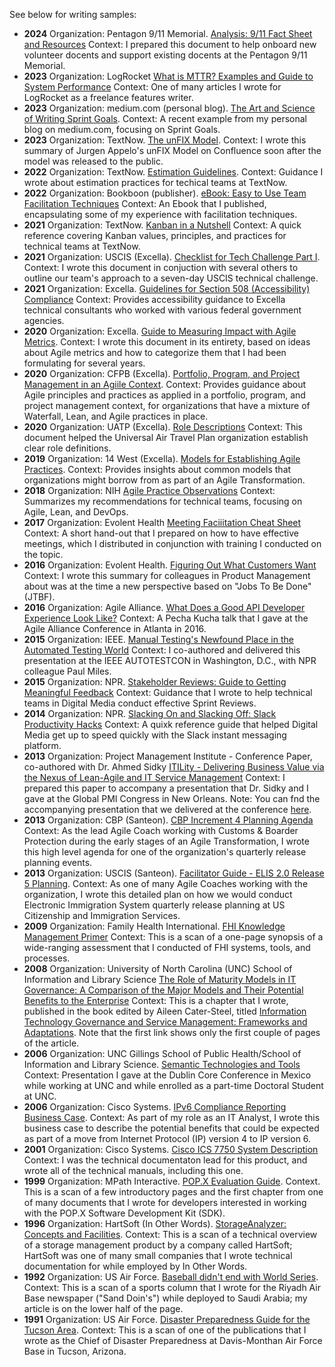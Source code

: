 
See below for writing samples:

+ **2024** Organization: Pentagon 9/11 Memorial. [Analysis: 9/11 Fact Sheet and Resources](https://drive.google.com/file/d/1APVcdOrHSiSUr7uXlP4AHYPFSVI3QpJA/view?usp=drive_link) Context: I prepared this document to help onboard new volunteer docents and support existing docents at the Pentagon 9/11 Memorial.
+ **2023** Organization: LogRocket [What is MTTR? Examples and Guide to System Performance](https://drive.google.com/file/d/16deNDAgGvWTDrIk2tBwTbvjPucQTtqSS/view?usp=drive_link) Context: One of many articles I wrote for LogRocket as a freelance features writer.
+ **2023** Organization: medium.com (personal blog). [The Art and Science of Writing Sprint Goals](https://drive.google.com/file/d/1lHCvHwQbq5K2MqXOHgrtXEZhYeg-e-uh/view?usp=drive_link). Context: A recent example from my personal blog on medium.com, focusing on Sprint Goals.
+ **2023** Organization: TextNow. [The unFIX Model](https://drive.google.com/file/d/1c2w84Wsk0HnkxyMMF3gjX4MrRsE04Ha1/view?usp=sharing). Context: I wrote this summary of Jurgen Appelo's unFIX Model on Confluence soon after the model was released to the public.
+ **2022** Organization: TextNow. [Estimation Guidelines](https://drive.google.com/file/d/1K4YOZB5yPTYLsElskmZU1DCEvd8iR622/view?usp=drive_link). Context: Guidance I wrote about estimation practices for techical teams at TextNow.
+ **2022** Organization: Bookboon (publisher). [eBook: Easy to Use Team Facilitation Techniques](https://drive.google.com/file/d/1cQrK5aRhM6p4QQ_EVSlKh1kT4YRxqmVS/view?usp=drive_link) Context: An Ebook that I published, encapsulating some of my experience with facilitation techniques.
+ **2021** Organization: TextNow. [Kanban in a Nutshell](https://drive.google.com/file/d/1rTlwILsBqlumDAv3EyCbNPNUIJB7_9WN/view?usp=drive_link) Context: A quick reference covering Kanban values, principles, and practices for technical teams at TextNow.
+ **2021** Organization: USCIS (Excella). [Checklist for Tech Challenge Part I](https://drive.google.com/file/d/1Iepm2AOwhj-07sKGPcfcjl8L25dQB4wM/view?usp=drive_link). Context: I wrote this document in conjuction with several others to outline our team's approach to a seven-day USCIS technical challenge.
+ **2021** Organization: Excella. [Guidelines for Section 508 (Accessibility) Compliance](https://drive.google.com/file/d/1lGtSixp6GkaLk_f39IIXBHbJftAiijca/view?usp=drive_link) Context: Provides accessibility guidance to Excella technical consultants who worked with various federal government agencies.
+ **2020** Organization: Excella. [Guide to Measuring Impact with Agile Metrics](https://drive.google.com/file/d/1Xd7ncZrlyKhP_bufZUCFr7nxgUOIRp5l/view?usp=drive_link). Context: I wrote this document in its entirety, based on ideas about Agile metrics and how to categorize them that I had been formulating for several years.
+ **2020** Organization: CFPB (Excella). [Portfolio, Program, and Project Management in an Agiile Context](https://drive.google.com/file/d/1F-kbZhVd5tmggmysWvSk6SBhwGrmxBJf/view?usp=drive_link). Context: Provides guidance about Agile principles and practices as applied in a portfolio, program, and project management context, for organizations that have a mixture of Waterfall, Lean, and Agile practices in place.
+ **2020** Organization: UATP (Excella). [Role Descriptions](https://drive.google.com/file/d/1O8okuKGVA-cR62p7c93YDo5O63FZU1uA/view?usp=drive_link) Context: This document helped the Universal Air Travel Plan organization establish clear role definitions.
+ **2019** Organization: 14 West (Excella). [Models for Establishing Agile Practices](https://drive.google.com/file/d/1AJq01kOLwm0Z934tBzOM54aVHBDznKGY/view?usp=drive_link). Context: Provides insights about common models that organizations might borrow from as part of an Agile Transformation.
+ **2018** Organization: NIH [Agile Practice Observations](https://drive.google.com/file/d/1Wqg49B9SEFLtxxcKeEspkWqCd8OV-wYN/view?usp=drive_link) Context: Summarizes my recommendations for technical teams, focusing on Agile, Lean, and DevOps.
+ **2017** Organization: Evolent Health [Meeting Faciiitation Cheat Sheet](https://drive.google.com/file/d/1V-oQibVdedi7AuBRCTwXbMG1w4e30Twc/view?usp=drive_link) Context: A short hand-out that I prepared on how to have effective meetings, which I distributed in conjunction with training I conducted on the topic.
+ **2016** Organization: Evolent Health. [Figuring Out What Customers Want](https://drive.google.com/file/d/17z5A218zNzuxnBIzNwYl56L_r63527bH/view?usp=drive_link) Context: I wrote this summary for colleagues in Product Management about was at the time a new perspective based on "Jobs To Be Done" (JTBF).
+ **2016** Organization: Agile Alliance. [What Does a Good API Developer Experience Look Like?](https://drive.google.com/file/d/1QcZf1xtJwKZEyKCVgmpgrIPpeTsw6OpT/view?usp=drive_link) Context: A Pecha Kucha talk that I gave at the Agile Alliance Conference in Atlanta in 2016.
+ **2015** Organization: IEEE. [Manual Testing's Newfound Place in the Automated Testing World](https://drive.google.com/file/d/14Qmrwt_-bh3R7e18Rl6mRk7dys2hPH-5/view?usp=drive_link) Context: I co-authored and delivered this presentation at the IEEE AUTOTESTCON in Washington, D.C., with NPR colleague Paul Miles.
+ **2015** Organization: NPR. [Stakeholder Reviews: Guide to Getting Meaningful Feedback](https://drive.google.com/file/d/1HHM4mr3ZFXPhbtrFi9N387gslcEKpQRC/view?usp=drive_link) Context: Guidance that I wrote to help technical teams in Digital Media conduct effective Sprint Reviews.
+ **2014** Organization: NPR. [Slacking On and Slacking Off: Slack Productivity Hacks](https://drive.google.com/file/d/1S6YomVI41oFwH8Z6TZgvr2-BYXVJrkp_/view?usp=drive_link) Context: A quixk reference guide that helped Digital Media get up to speed quickly with the Slack instant messaging platform.
+ **2013** Organization: Project Management Institute - Conference Paper, co-authored with Dr. Ahmed Sidky [ITILity - Delivering Business Value via the Nexus of Lean-Agile and IT Service Management](https://www.pmi.org/learning/library/overview-software-development-operations-agile-5835) Context: I prepared this paper to accompany a presentation that Dr. Sidky and I gave at the Global PMI Congress in New Orleans. Note: You can fnd the accompanying presentation that we delivered at the conference [here](https://drive.google.com/file/d/1btHOxNxrvcXOdfvDgrVqBItcNMOyp-91/view?usp=drive_link).
+ **2013** Organization: CBP (Santeon). [CBP Increment 4 Planning Agenda](https://drive.google.com/file/d/1rkcqPBp6UtAhMsGK_eT_Achv0oZahidI/view?usp=drive_link) Context: As the lead Agile Coach working with Customs & Boarder Protection during the early stages of an Agile Transformation, I wrote this high level agenda for one of the organization's quarterly release planning events.
+ **2013** Organization: USCIS (Santeon). [Facilitator Guide - ELIS 2.0 Release 5 Planning](https://drive.google.com/file/d/1AhtF5hFSedQjtm6UFgxMiVk5Lp7x-Fw2/view?usp=drive_link). Context: As one of many Agile Coaches working with the organization, I wrote this detailed plan on how we would conduct Electronic Immigration System quarterly release planning at US Citizenship and Immigration Services.
+ **2009** Organization: Family Health International. [FHI Knowledge Management Primer](https://drive.google.com/file/d/1ubPcU3tVvI-eNp9Pk0M-xNxWNfKbo0SF/view?usp=drive_link) Context: This is a scan of a one-page synopsis of a wide-ranging assessment that I conducted of FHI systems, tools, and processes.
+ **2008** Organization: University of North Carolina (UNC) School of Information and Library Science [The Role of Maturity Models in IT Governance: A Comparison of the Major Models and Their Potential Benefits to the Enterprise](https://drive.google.com/file/d/1NgFZBOVUSx2Ho57nCcM5cdhFVwt0eiMu/view?usp=drive_link) Context: This is a chapter that I wrote, published in the book edited by Aileen Cater-Steel, titled [Information Technology Governance and Service Management: Frameworks and Adaptations](https://www.igi-global.com/gateway/chapter/23695). Note that the first link shows only the first couple of pages of the article.
+ **2006** Organization: UNC Gillings School of Public Health/School of Information and Library Science. [Semantic Technologies and Tools](https://www.dublincore.org/groups/tools/dctools2006/rogers.pdf) Context: Presentation I gave at the Dublin Core Conference in Mexico while working at UNC and while enrolled as a part-time Doctoral Student at UNC.
+ **2006** Organization: Cisco Systems. [IPv6 Compliance Reporting Business Case](https://drive.google.com/file/d/1vtV_ouVJZDmfHSWoM6zHr-05dFsjwmC5/view?usp=drive_link). Context: As part of my role as an IT Analyst, I wrote this business case to describe the potential benefits that could be expected as part of a move from Internet Protocol (IP) version 4 to IP version 6.
+ **2001** Organization: Cisco Systems. [Cisco ICS 7750 System Description](https://drive.google.com/file/d/1Ix0zqKy85_mQlM3LhHHWNfy6fCNco2JM/view?usp=drive_link) Context: I was the technical documentaton lead for this product, and wrote all of the technical manuals, including this one.
+ **1999** Organization: MPath Interactive. [POP.X Evaluation Guide](https://drive.google.com/file/d/1s4q4i-zjUH4Rinr9CrkL43QrQjiFQLhO/view?usp=drive_link). Context. This is a scan of a few introductory pages and the first chapter from one of many documents that I wrote for developers interested in working with the POP.X Software Development Kit (SDK).
+ **1996** Organization: HartSoft (In Other Words). [StorageAnalyzer: Concepts and Facilities](https://drive.google.com/file/d/1Hgio2sWHOwSI7RTm6Nlph9l9aVS__Ejg/view?usp=drive_link). Context: This is a scan of a technical overview of a storage management product by a company called HartSoft; HartSoft was one of many small companies that I wrote technical documentation for while employed by In Other Words. 
+ **1992** Organization: US Air Force. [Baseball didn't end with World Series](https://drive.google.com/file/d/1mLlzVncMUBAQpyCCBsMcGnXQ5X3YhlYn/view?usp=drive_link). Context: This is a scan of a sports column that I wrote for the Riyadh Air Base newspaper ("Sand Doin's") while deployed to Saudi Arabia; my article is on the lower half of the page.
+ **1991** Organization: US Air Force. [Disaster Preparedness Guide for the Tucson Area](https://drive.google.com/file/d/1d2xotODvks-ioRSCJ-WCwhnirSA5mXI-/view?usp=drive_link). Context: This is a scan of one of the publications that I wrote as the Chief of Disaster Preparedness at Davis-Monthan Air Force Base in Tucson, Arizona.
